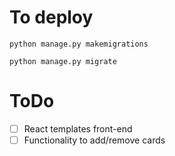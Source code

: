 # To deploy
`python manage.py makemigrations`

`python manage.py migrate`

# ToDo
- [ ] React templates front-end
- [ ] Functionality to add/remove cards
